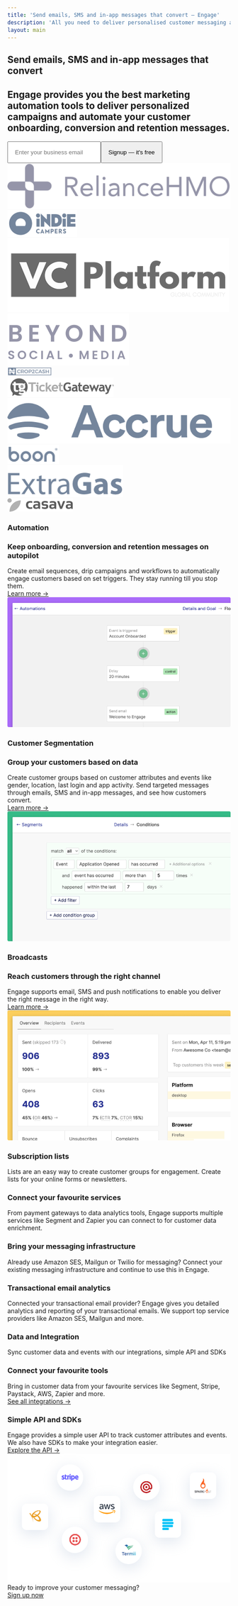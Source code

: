 ```yaml
---
title: 'Send emails, SMS and in-app messages that convert – Engage'
description: 'All you need to deliver personalised customer messaging and marketing automation through email, SMS and in-app messaging.'
layout: main
---
```


  <section class="ph7-xl ph6-l ph5-m ph4 pv4">
    <div class="tc w-60-l w-90 pt2 center tc">
      <h1 class="f1 lh-title">Send emails, SMS and in-app messages that convert</h1>
      <h2 class="lh-copy f4 normal">Engage provides you the best marketing automation tools to deliver personalized campaigns and automate your customer onboarding, conversion and retention messages.</h2>
      <div class="ma4 ph5-l">
        <form method="GET" action="https://app.engage.so/auth/signup">
          <input type="email" name="email" placeholder="Enter your business email" class="one-liner-el" style="padding:15px"><button class="one-liner-el" type="submit" style="padding:15px">Signup — it's free</button>
        </form>
      </div>
    </div>
    <!-- <div class="pv5">
      <img src="/images/hero-img@2-1.png" class="db" >
    </div> -->
  </section>

  <section class="trusted-brands ph7-xl ph6-l ph5-m ph4 pv4">
    <div class="flex flex-wrap items-center">
      <div class="pa4 w-20 tc"><img src="/images/brands/reliance.svg" alt="RelianceHMO" title="RelianceHMO"></div>
      <div class="pa4 w-20 tc"><img src="/images/brands/indiecampers.png" alt="Indie Campers" title="Indie Campers"></div>
      <div class="pa4 w-20 tc"><img src="/images/brands/vcplatform.png" alt="VC Platform" title="VC Platform"></div>
      <div class="pa4 w-20 tc"><img src="/images/brands/beyond.svg" alt="Beyond social media" title="Beyond social media"></div>
      <div class="pa4 w-20 tc"><img src="/images/brands/crop2cash.png" alt="Crop2Cash" width="100" title="Crop2Cash"></div>
      <div class="pa4 w-20 tc"><img src="/images/brands/ticketgateway.png" alt="Ticket Gateway" title="Ticket Gateway"></div>
      <div class="pa4 w-20 tc"><img src="/images/brands/accrue.png" alt="Accrue" title="Accrue"></div>
      <div class="pa4 w-20 tc"><img src="/images/brands/boon.png" alt="Boon" title="Boon"></div>
      <div class="pa4 w-20 tc"><img src="/images/brands/extragas.png" alt="Extragas" title="Extragas"></div>
      <div class="pa4 w-20 tc"><img src="/images/brands/casava.png" alt="Casava" title="Casava"></div>
    </div>
  </section>

  <section class="ph7-xl ph6-l ph5-m ph4 pv5">
    <div class=" flex flex-wrap items-center justify-between">
      <div class="w-100 w-40-l pr5-l">
        <h3 class="lh-title caps ma0">Automation</h3>
        <h3 class="lh-title f3">Keep onboarding, conversion and retention messages on autopilot</h3>
        <div class="lh-copy f4">Create email sequences, drip campaigns and workflows to automatically engage customers based on set triggers. They stay running till you stop them.</div>
        <div class="mt4"><a href="/features/automation" class="button button-alt">Learn more &rarr;</a></div>
      </div>
      <div class="w-100 w-60-l pt0-l pt4">
        <div><img src="/images/automation.png" alt="Automations" title="Example automation with Engage"></div>
      </div>
    </div>
  </section>
  <section class="ph7-xl ph6-l ph5-m ph4 pv5">
    <div class=" flex flex-wrap items-center justify-between">
      <div class="w-100 w-40-l pr5-l">
        <h3 class="lh-title caps ma0">Customer Segmentation</h3>
        <h3 class="lh-title f3">Group your customers based on data</h3>
        <div class="lh-copy f4">Create customer groups based on customer attributes and events like gender, location, last login and app activity. Send targeted messages through emails, SMS and in-app messages, and see how customers convert.</div>
        <div class="mt4"><a href="/features/customer-segmentation" class="button button-alt">Learn more &rarr;</a></div>
      </div>
      <div class="w-100 w-60-l pt0-l pt4">
        <div><img src="/images/segment.png" alt="Customer Segmentation" title="Customer segmentation with Engage"></div>
      </div>
    </div>
  </section>
  <section class="ph7-xl ph6-l ph5-m ph4 pv5">
    <div class=" flex flex-wrap items-center justify-between">
      <div class="w-100 w-40-l pr5-l">
        <h3 class="lh-title caps ma0">Broadcasts</h3>
        <h3 class="lh-title f3">Reach customers through the right channel</h3>
        <div class="lh-copy f4">Engage supports email, SMS and push notifications to enable you deliver the right message in the right way.</div>
        <div class="mt4"><a href="/features/broadcasts" class="button button-alt">Learn more &rarr;</a></div>
      </div>
      <div class="w-100 w-60-l pt0-l pt4">
        <div><img src="/images/broadcast.png" alt="Customer Segmentation" title="Customer segmentation with Engage"></div>
      </div>
    </div>
  </section>

  <section class="ph7-xl ph6-l ph5-m ph4 pv5">
    <div class="flex flex-wrap">
      <div class="w-third-l w-50-m w-100 pa2 pa3-l">
        <h3 class="lh-title caps ma0">Subscription lists</h3>
        <div class="lh-copy pv2">Lists are an easy way to create customer groups for engagement. Create lists for your online forms or newsletters.</div>
      </div>
      <div class="w-third-l w-50-m w-100 pa2 pa3-l">
        <h3 class="lh-title caps ma0">Connect your favourite services</h3>
        <div class="lh-copy pv2">From payment gateways to data analytics tools, Engage supports multiple services like Segment and Zapier you can connect to for customer data enrichment.</div>
      </div>
      <div class="w-third-l w-50-m w-100 pa2 pa3-l">
        <h3 class="lh-title caps ma0">Bring your messaging infrastructure</h3>
        <div class="lh-copy pv2">Already use Amazon SES, Mailgun or Twilio for messaging? Connect your existing messaging infrastructure and continue to use this in Engage.</div>
      </div>
      <div class="w-third-l w-50-m w-100 pa2 pa3-l">
        <h3 class="lh-title caps ma0">Transactional email analytics</h3>
        <div class="lh-copy pv2">Connected your transactional email provider? Engage gives you detailed analytics and reporting of your transactional emails. We support top service providers like Amazon SES, Mailgun and more.</div>
      </div>
    </div>
  </section>

  <section class="ph7-xl ph6-l ph5-m ph4 pv5">
    <div class="flex flex-wrap items-end alt-bg-2 br4">
      <div class="pa5 w-50-l w-100-m">
        <h3 class="lh-title f3 ma0 pb3">Data and Integration</h3>
        <div class="lh-copy">Sync customer data and events with our integrations, simple API and SDKs</div>
        <div class="mt4">
          <h3 class="lh-title caps ma0">Connect your favourite tools</h3>
          <div class="lh-copy pv2">Bring in customer data from your favourite services like Segment, Stripe, Paystack, AWS, Zapier and more.</div>
          <div class="pv2"><a href="/integrations" class="button button-gray">See all integrations &rarr;</a></div>
        </div>
        <div class="mt4">
          <h3 class="lh-title caps ma0">Simple API and SDKs</h3>
          <div class="lh-copy pv2">Engage provides a simple user API to track customer attributes and events. We also have SDKs to make your integration easier.</div>
          <div class="pv2"><a href="/docs/api" class="button button-gray" target="_blank">Explore the API &rarr;</a></div>
        </div>
      </div>
      <div class="w-50-l w-100-m">
        <img src="/images/integrations.svg" class="w-100 db">
      </div>
    </div>
  </section>

  <section class="ph7-xl ph6-l ph5-m ph4 pv5 tc">
    <div class="center w-50-l w-100">
      <div class="lh-title f2 clashgrotesk pb3">Ready to improve your customer messaging?</div>
      <div class="mt3"><a href="https://app.engage.so/auth/signup" class="button">Sign up now</a></div>
    </div>
  </section>
